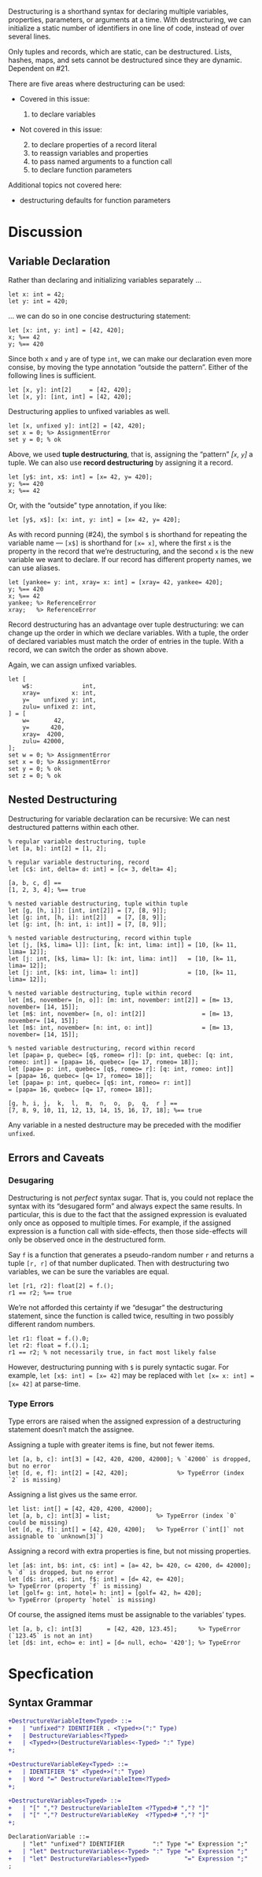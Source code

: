 Destructuring is a shorthand syntax for declaring multiple variables, properties, parameters, or arguments at a time. With destructuring, we can initialize a static number of identifiers in one line of code, instead of over several lines.

Only tuples and records, which are static, can be destructured. Lists, hashes, maps, and sets cannot be destructured since they are dynamic. Dependent on #21.

There are five areas where destructuring can be used:

- Covered in this issue:

	1. to declare variables

- Not covered in this issue:

	2. to declare properties of a record literal
	3. to reassign variables and properties
	4. to pass named arguments to a function call
	5. to declare function parameters

Additional topics not covered here:
- destructuring defaults for function parameters

# Discussion

## Variable Declaration
Rather than declaring and initializing variables separately …
```cp
let x: int = 42;
let y: int = 420;
```
… we can do so in one concise destructuring statement:
```cp
let [x: int, y: int] = [42, 420];
x; %== 42
y; %== 420
```

Since both `x` and `y` are of type `int`, we can make our declaration even more consise, by moving the type annotation “outside the pattern”. Either of the following lines is sufficient.
```cp
let [x, y]: int[2]     = [42, 420];
let [x, y]: [int, int] = [42, 420];
```

Destructuring applies to unfixed variables as well.
```cp
let [x, unfixed y]: int[2] = [42, 420];
set x = 0; %> AssignmentError
set y = 0; % ok
```

Above, we used **tuple destructuring**, that is, assigning the “pattern” *[`x`, `y`]* a tuple. We can also use **record destructuring** by assigning it a record.
```cp
let [y$: int, x$: int] = [x= 42, y= 420];
y; %== 420
x; %== 42
```
Or, with the “outside” type annotation, if you like:
```cp
let [y$, x$]: [x: int, y: int] = [x= 42, y= 420];
```

As with record punning (#24), the symbol `$` is shorthand for repeating the variable name — `[x$]` is shorthand for `[x= x]`, where the first `x` is the property in the record that we’re destructuring, and the second `x` is the new variable we want to declare. If our record has different property names, we can use aliases.
```cp
let [yankee= y: int, xray= x: int] = [xray= 42, yankee= 420];
y; %== 420
x; %== 42
yankee; %> ReferenceError
xray;   %> ReferenceError
```

Record destructuring has an advantage over tuple destructuring: we can change up the order in which we declare variables. With a tuple, the order of declared variables must match the order of entries in the tuple. With a record, we can switch the order as shown above.

Again, we can assign unfixed variables.
```cp
let [
	w$:              int,
	xray=         x: int,
	y=    unfixed y: int,
	zulu= unfixed z: int,
] = [
	w=       42,
	y=      420,
	xray=  4200,
	zulu= 42000,
];
set w = 0; %> AssignmentError
set x = 0; %> AssignmentError
set y = 0; % ok
set z = 0; % ok
```

## Nested Destructuring
Destructuring for variable declaration can be recursive: We can nest destructured patterns within each other.
```cp
% regular variable destructuring, tuple
let [a, b]: int[2] = [1, 2];

% regular variable destructuring, record
let [c$: int, delta= d: int] = [c= 3, delta= 4];

[a, b, c, d] ==
[1, 2, 3, 4]; %== true

% nested variable destructuring, tuple within tuple
let [g, [h, i]]: [int, int[2]] = [7, [8, 9]];
let [g: int, [h, i]: int[2]]   = [7, [8, 9]];
let [g: int, [h: int, i: int]] = [7, [8, 9]];

% nested variable destructuring, record within tuple
let [j, [k$, lima= l]]: [int, [k: int, lima: int]] = [10, [k= 11, lima= 12]];
let [j: int, [k$, lima= l]: [k: int, lima: int]]   = [10, [k= 11, lima= 12]];
let [j: int, [k$: int, lima= l: int]]              = [10, [k= 11, lima= 12]];

% nested variable destructuring, tuple within record
let [m$, november= [n, o]]: [m: int, november: int[2]] = [m= 13, november= [14, 15]];
let [m$: int, november= [n, o]: int[2]]                = [m= 13, november= [14, 15]];
let [m$: int, november= [n: int, o: int]]              = [m= 13, november= [14, 15]];

% nested variable destructuring, record within record
let [papa= p, quebec= [q$, romeo= r]]: [p: int, quebec: [q: int, romeo: int]] = [papa= 16, quebec= [q= 17, romeo= 18]];
let [papa= p: int, quebec= [q$, romeo= r]: [q: int, romeo: int]]              = [papa= 16, quebec= [q= 17, romeo= 18]];
let [papa= p: int, quebec= [q$: int, romeo= r: int]]                          = [papa= 16, quebec= [q= 17, romeo= 18]];

[g, h, i, j,  k,  l,  m,  n,  o,  p,  q,  r ] ==
[7, 8, 9, 10, 11, 12, 13, 14, 15, 16, 17, 18]; %== true
```
Any variable in a nested destructure may be preceded with the modifier `unfixed`.

## Errors and Caveats

### Desugaring
Destructuring is not *perfect* syntax sugar. That is, you could not replace the syntax with its “desugared form” and always expect the same results. In particular, this is due to the fact that the assigned expression is evaluated only once as opposed to multiple times. For example, if the assigned expression is a function call with side-effects, then those side-effects will only be observed once in the destructured form.

Say `f` is a function that generates a pseudo-random number `r` and returns a tuple `[r, r]` of that number duplicated. Then with destructuring two variables, we can be sure the variables are equal.
```cp
let [r1, r2]: float[2] = f.();
r1 == r2; %== true
```
We’re not afforded this certainty if we “desugar” the destructuring statement, since the function is called twice, resulting in two possibly different random numbers.
```cp
let r1: float = f.().0;
let r2: float = f.().1;
r1 == r2; % not necessarily true, in fact most likely false
```

However, destructuring punning with `$` is purely syntactic sugar. For example, `let [x$: int] = [x= 42]` may be replaced with `let [x= x: int] = [x= 42]` at parse-time.

### Type Errors
Type errors are raised when the assigned expression of a destructuring statement doesn’t match the assignee.

Assigning a tuple with greater items is fine, but not fewer items.
```cp
let [a, b, c]: int[3] = [42, 420, 4200, 42000]; % `42000` is dropped, but no error
let [d, e, f]: int[2] = [42, 420];              %> TypeError (index `2` is missing)
```

Assigning a list gives us the same error.
```cp
let list: int[] = [42, 420, 4200, 42000];
let [a, b, c]: int[3] = list;             %> TypeError (index `0` could be missing)
let [d, e, f]: int[] = [42, 420, 4200];   %> TypeError (`int[]` not assignable to `unknown[3]`)
```

Assigning a record with extra properties is fine, but not missing properties.
```cp
let [a$: int, b$: int, c$: int] = [a= 42, b= 420, c= 4200, d= 42000]; % `d` is dropped, but no error
let [d$: int, e$: int, f$: int] = [d= 42, e= 420];                    %> TypeError (property `f` is missing)
let [golf= g: int, hotel= h: int] = [golf= 42, h= 420];               %> TypeError (property `hotel` is missing)
```

Of course, the assigned items must be assignable to the variables’ types.
```cp
let [a, b, c]: int[3]       = [42, 420, 123.45];      %> TypeError (`123.45` is not an int)
let [d$: int, echo= e: int] = [d= null, echo= '420']; %> TypeError
```

# Specfication
## Syntax Grammar
```diff
+DestructureVariableItem<Typed> ::=
+	| "unfixed"? IDENTIFIER . <Typed+>(":" Type)
+	| DestructureVariables<?Typed>
+	| <Typed+>(DestructureVariables<-Typed> ":" Type)
+;

+DestructureVariableKey<Typed> ::=
+	| IDENTIFIER "$" <Typed+>(":" Type)
+	| Word "=" DestructureVariableItem<?Typed>
+;

+DestructureVariables<Typed> ::=
+	| "[" ","? DestructureVariableItem <?Typed># ","? "]"
+	| "[" ","? DestructureVariableKey  <?Typed># ","? "]"
+;

DeclarationVariable ::=
	| "let" "unfixed"? IDENTIFIER        ":" Type "=" Expression ";"
+	| "let" DestructureVariables<-Typed> ":" Type "=" Expression ";"
+	| "let" DestructureVariables<+Typed>          "=" Expression ";"
;
```
